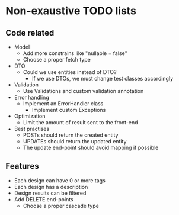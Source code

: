 # Non-exaustive TODO lists
## Code related
- Model
    - Add more constrains like "nullable = false"
    - Choose a proper fetch type
- DTO
    - Could we use entities instead of DTO?
        - If we use DTOs, we must change test classes accordingly
- Validation
    - Use Validations and custom validation annotation
- Error handling
    - Implement an ErrorHandler class
        - Implement custom Exceptions
- Optimization
    - Limit the amount of result sent to the front-end
- Best practises
    - POSTs should return the created entity
    - UPDATEs should return the updated entity
    - The update end-point should avoid mapping if possible

## Features
- Each design can have 0 or more tags
- Each design has a description
- Design results can be filtered
- Add DELETE end-points
    - Choose a proper cascade type